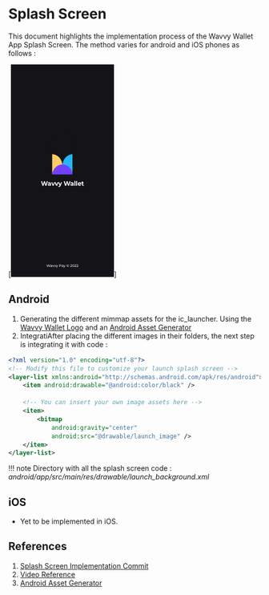 # Splash Screen

This document highlights the implementation process of the Wavvy Wallet App Splash Screen. The method varies for android and iOS phones as follows :

[![splashscreen](../images/designs/splash.png)]

## Android

1. Generating the different mimmap assets for the ic_launcher. Using the [Wavvy Wallet Logo](../images/walletlogo.png) and an [Android Asset Generator][1]
2. IntegratiAfter placing the different images in their folders, the next step is integrating it with code :

```xml hl_lines="4 7 8" title="launch_background.xml" linenums="1"
<?xml version="1.0" encoding="utf-8"?>
<!-- Modify this file to customize your launch splash screen -->
<layer-list xmlns:android="http://schemas.android.com/apk/res/android">
    <item android:drawable="@android:color/black" />

    <!-- You can insert your own image assets here -->
    <item>
        <bitmap
            android:gravity="center"
            android:src="@drawable/launch_image" />
    </item>
</layer-list>

```

!!! note
    Directory with all the splash screen code : *android/app/src/main/res/drawable/launch_background.xml*

## iOS

- Yet to be implemented in iOS.

## References
1. [Splash Screen Implementation Commit](https://github.com/sisitech/expense_tracker/commit/15e310a5adb8cb69dd6c530ddb8986b9a5855697)
2. [Video Reference](https://www.youtube.com/watch?v=JVpFNfnuOZM&t=173s)
3. [Android Asset Generator][1]

[1]: https://romannurik.github.io/AndroidAssetStudio/icons-launcher.html#foreground.type=clipart&foreground.clipart=android&foreground.space.trim=1&foreground.space.pad=0.25&foreColor=rgba(96%2C%20125%2C%20139%2C%200)&backColor=rgb(68%2C%20138%2C%20255)&crop=0&backgroundShape=circle&effects=none&name=ic_launcher